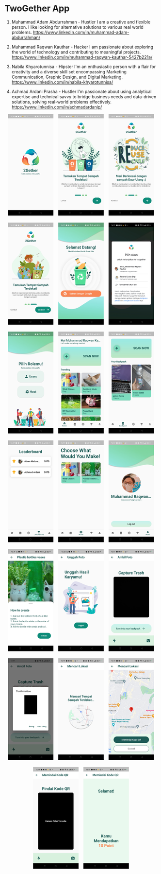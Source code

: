 # TwoGether App

1. Muhammad Adam Abdurrahman - Hustler
    I am a creative and flexible person. I like looking for alternative solutions to various real world problems.
    https://www.linkedin.com/in/muhammad-adam-abdurrahman/

2. Muhammad Raqwan Kauthar - Hacker
    I am passionate about exploring the world of technology and contributing to meaningful projects.
    https://www.linkedin.com/in/muhammad-raqwan-kauthar-5427b221a/

3. Nabila Khyarotunnisa - Hipster
    I'm an enthusiastic person with a flair for creativity and a diverse skill set encompassing Marketing Communication, Graphic Design, and Digital Marketing.
    https://www.linkedin.com/in/nabila-khyarotunnisa/

4. Achmad Ardani Prasha - Hustler
    I'm passionate about using analytical expertise and technical savvy to bridge business needs and data-driven solutions, solving real-world problems effectively.
    https://www.linkedin.com/in/achmadardanip/

<div style="display: flex; flex-wrap: wrap; justify-content: center; gap: 16px;">
  <img src="Screnshot_Aplikasi/Splash_Screen.jpg" alt="Splash Screen Page" width="150" style="margin-bottom: 7px;"/>
  <img src="Screnshot_Aplikasi/Intro_Screen_1.jpg" alt="Intro Screen 1 Page" width="150" style="margin-bottom: 7px;"/>
  <img src="Screnshot_Aplikasi/Intro_Screen_2.jpg" alt="Intro Screen 2 Page" width="150" style="margin-bottom: 7px;"/>
  <img src="Screnshot_Aplikasi/Intro_Screen_3.jpg" alt="Intro Screen 3 Page" width="150" style="margin-bottom: 7px;"/>
  <img src="Screnshot_Aplikasi/Login_Page.jpg" alt="Login Page" width="150" style="margin-bottom: 7px;"/>
  <img src="Screnshot_Aplikasi/Select_Account_Login.jpg" alt="Select Account Login" width="150" style="margin-bottom: 7px;"/>
  <img src="Screnshot_Aplikasi/Role_Page.jpg" alt="Role Page" width="150" style="margin-bottom: 7px;"/>
  <img src="Screnshot_Aplikasi/Main_Page.jpg" alt="Main Page" width="150" style="margin-bottom: 7px;"/>
  <img src="Screnshot_Aplikasi/Backpack_Page.jpg" alt="Backpack Page" width="150" style="margin-bottom: 7px;"/>
  <img src="Screnshot_Aplikasi/Leaderboard_Page.jpg" alt="Leaderboard Page" width="150" style="margin-bottom: 7px;"/>
  <img src="Screnshot_Aplikasi/Receipt_Page.jpg" alt="Receipt Page" width="150" style="margin-bottom: 7px;"/>
  <img src="Screnshot_Aplikasi/Profile_Page.jpg" alt="Profile Page" width="150" style="margin-bottom: 7px;"/>
  <img src="Screnshot_Aplikasi/How_to_Create_Page.jpg" alt="How To Create Page" width="150" style="margin-bottom: 7px;"/>
  <img src="Screnshot_Aplikasi/Unggah_Page.jpg" alt="Unggah Page" width="150" style="margin-bottom: 7px;"/>
  <img src="Screnshot_Aplikasi/Scan_Page.jpg" alt="Scan Page" width="150" style="margin-bottom: 7px;"/>
  <img src="Screnshot_Aplikasi/Shot_Camera.jpg" alt="Shot Camera" width="150" style="margin-bottom: 7px;"/>
  <img src="Screnshot_Aplikasi/Load_Maps.jpg" alt="Load Maps Page" width="150" style="margin-bottom: 7px;"/>
  <img src="Screnshot_Aplikasi/Maps_Page.jpg" alt="Maps Page" width="150" style="margin-bottom: 7px;"/>
  <img src="Screnshot_Aplikasi/QR_Scan_Page.jpg" alt="QR Scan Page" width="150" style="margin-bottom: 7px;"/>
  <img src="Screnshot_Aplikasi/Receive_Point.jpg" alt="Receive Point Page" width="150" style="margin-bottom: 7px;"/>
</div>

